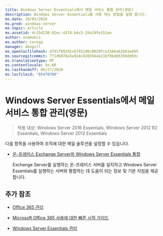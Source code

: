 ```yaml
---
title: Windows Server Essentials에서 메일 서비스 통합 관리(영문)
description: Windows Server Essentials를 사용 하는 방법을 설명 합니다.
ms.date: 10/03/2016
ms.prod: windows-server
ms.topic: article
ms.assetid: 4c35d230-02ec-4374-b4c5-2da19fe151ee
author: nnamuhcs
ms.author: coreyp
manager: dongill
ms.openlocfilehash: d7d1789291cb7911d6c0020fce3166a62b61e465
ms.sourcegitcommit: 771db070a3a924c8265944e21bf9bd85350dd93c
ms.translationtype: MT
ms.contentlocale: ko-KR
ms.lasthandoff: 06/27/2020
ms.locfileid: "85470708"
---
```

# <a name="manage-email-service-integration-in-windows-server-essentials"></a>Windows Server Essentials에서 메일 서비스 통합 관리(영문)

>적용 대상: Windows Server 2016 Essentials, Windows Server 2012 R2 Essentials, Windows Server 2012 Essentials

다음 항목을 사용하여 조직에 대한 메일 솔루션을 설정할 수 있습니다.

-   [온-프레미스 Exchange Server와 Windows Server Essentials 통합](Integrate-an-On-Premises-Exchange-Server-with-Windows-Server-Essentials.md)

     Exchange Server를 실행하는 온-프레미스 서버를 설치하고 Windows Server Essentials를 실행하는 서버와 통합하는 데 도움이 되는 정보 및 기본 지침을 제공합니다.

## <a name="additional-references"></a>추가 참조

-   [Office 365 관리](Manage-Office-365-in-Windows-Server-Essentials.md)

-   [Microsoft Office 365 사용에 대한 빠른 시작 가이드](../use/Quick-Start-Guide-to-Using-Microsoft-Office-365-with-Windows-Server-Essentials.md)

-   [Windows Server Essentials 관리](Manage-Windows-Server-Essentials.md)